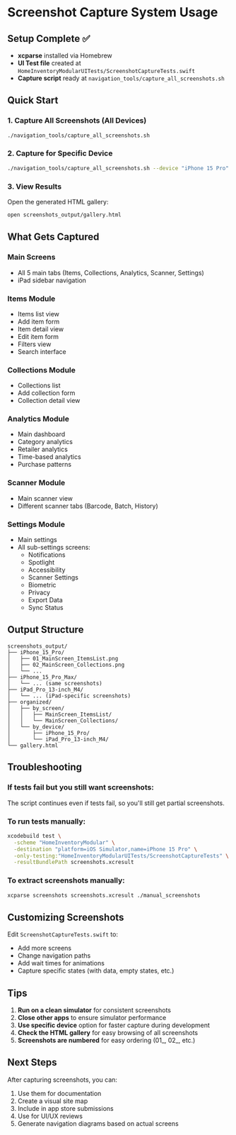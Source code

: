 # Screenshot Capture System Usage

## Setup Complete ✅

- **xcparse** installed via Homebrew
- **UI Test file** created at `HomeInventoryModularUITests/ScreenshotCaptureTests.swift`
- **Capture script** ready at `navigation_tools/capture_all_screenshots.sh`

## Quick Start

### 1. Capture All Screenshots (All Devices)
```bash
./navigation_tools/capture_all_screenshots.sh
```

### 2. Capture for Specific Device
```bash
./navigation_tools/capture_all_screenshots.sh --device "iPhone 15 Pro"
```

### 3. View Results
Open the generated HTML gallery:
```bash
open screenshots_output/gallery.html
```

## What Gets Captured

### Main Screens
- All 5 main tabs (Items, Collections, Analytics, Scanner, Settings)
- iPad sidebar navigation

### Items Module
- Items list view
- Add item form
- Item detail view
- Edit item form
- Filters view
- Search interface

### Collections Module
- Collections list
- Add collection form
- Collection detail view

### Analytics Module
- Main dashboard
- Category analytics
- Retailer analytics
- Time-based analytics
- Purchase patterns

### Scanner Module
- Main scanner view
- Different scanner tabs (Barcode, Batch, History)

### Settings Module
- Main settings
- All sub-settings screens:
  - Notifications
  - Spotlight
  - Accessibility
  - Scanner Settings
  - Biometric
  - Privacy
  - Export Data
  - Sync Status

## Output Structure

```
screenshots_output/
├── iPhone_15_Pro/
│   ├── 01_MainScreen_ItemsList.png
│   ├── 02_MainScreen_Collections.png
│   └── ...
├── iPhone_15_Pro_Max/
│   └── ... (same screenshots)
├── iPad_Pro_13-inch_M4/
│   └── ... (iPad-specific screenshots)
├── organized/
│   ├── by_screen/
│   │   ├── MainScreen_ItemsList/
│   │   └── MainScreen_Collections/
│   └── by_device/
│       ├── iPhone_15_Pro/
│       └── iPad_Pro_13-inch_M4/
└── gallery.html
```

## Troubleshooting

### If tests fail but you still want screenshots:
The script continues even if tests fail, so you'll still get partial screenshots.

### To run tests manually:
```bash
xcodebuild test \
  -scheme "HomeInventoryModular" \
  -destination "platform=iOS Simulator,name=iPhone 15 Pro" \
  -only-testing:"HomeInventoryModularUITests/ScreenshotCaptureTests" \
  -resultBundlePath screenshots.xcresult
```

### To extract screenshots manually:
```bash
xcparse screenshots screenshots.xcresult ./manual_screenshots
```

## Customizing Screenshots

Edit `ScreenshotCaptureTests.swift` to:
- Add more screens
- Change navigation paths
- Add wait times for animations
- Capture specific states (with data, empty states, etc.)

## Tips

1. **Run on a clean simulator** for consistent screenshots
2. **Close other apps** to ensure simulator performance
3. **Use specific device** option for faster capture during development
4. **Check the HTML gallery** for easy browsing of all screenshots
5. **Screenshots are numbered** for easy ordering (01_, 02_, etc.)

## Next Steps

After capturing screenshots, you can:
1. Use them for documentation
2. Create a visual site map
3. Include in app store submissions
4. Use for UI/UX reviews
5. Generate navigation diagrams based on actual screens